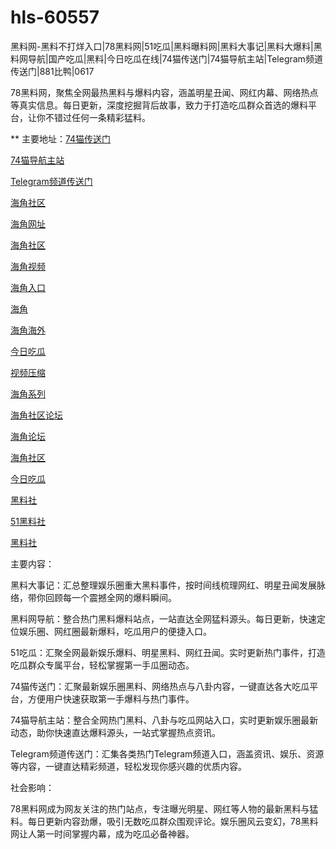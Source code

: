 # hls-60557
黑料网-黑料不打烊入口|78黑料网|51吃瓜|黑料曝料网|黑料大事记|黑料大爆料|黑料网导航|国产吃瓜|黑料|今日吃瓜在线|74猫传送门|74猫导航主站|Telegram频道传送门|881比鸭|0617

78黑料网，聚焦全网最热黑料与爆料内容，涵盖明星丑闻、网红内幕、网络热点等真实信息。每日更新，深度挖掘背后故事，致力于打造吃瓜群众首选的爆料平台，让你不错过任何一条精彩猛料。

** 主要地址：<a href="https://74mao.com/">74猫传送门</a>

<a href="https://74mao.com/">74猫导航主站</a>

<a href="https://74mao.com/">Telegram频道传送门</a>

<a href="https://hj-241.pages.dev/">海角社区</a>

<a href="https://hj-244.pages.dev/">海角网址</a>

<a href="https://hj-251.pages.dev/">海角社区</a>

<a href="https://hj-258.pages.dev/">海角视频</a>

<a href="https://hj-260.pages.dev/">海角入口</a>

<a href="https://hj-264.pages.dev/">海角</a>

<a href="https://hj-267.pages.dev/">海角海外</a>

<a href="https://hj-268.pages.dev/">今日吃瓜</a>

<a href="https://hj-279.pages.dev/">视频压缩</a>

<a href="https://hj-288.pages.dev/">海角系列</a>

<a href="https://hj-540.pages.dev/">海角社区论坛</a>

<a href="https://hj-554.pages.dev/">海角论坛</a>

<a href="https://hj-563.pages.dev/">海角社区</a>

<a href="https://hj-573.pages.dev/">今日吃瓜</a>

<a href="https://hls-15.pages.dev/">黑料社</a>

<a href="https://hls-17.pages.dev/">51黑料社</a>

<a href="https://hls-19.pages.dev/">黑料社</a>

主要内容：

黑料大事记：汇总整理娱乐圈重大黑料事件，按时间线梳理网红、明星丑闻发展脉络，带你回顾每一个震撼全网的爆料瞬间。

黑料网导航：整合热门黑料爆料站点，一站直达全网猛料源头。每日更新，快速定位娱乐圈、网红圈最新爆料，吃瓜用户的便捷入口。

51吃瓜：汇聚全网最新娱乐爆料、明星黑料、网红丑闻。实时更新热门事件，打造吃瓜群众专属平台，轻松掌握第一手瓜圈动态。

74猫传送门：汇聚最新娱乐圈黑料、网络热点与八卦内容，一键直达各大吃瓜平台，方便用户快速获取第一手爆料与热门事件。

74猫导航主站：整合全网热门黑料、八卦与吃瓜网站入口，实时更新娱乐圈最新动态，助你快速直达爆料源头，一站式掌握热点资讯。

Telegram频道传送门：汇集各类热门Telegram频道入口，涵盖资讯、娱乐、资源等内容，一键直达精彩频道，轻松发现你感兴趣的优质内容。

社会影响：

78黑料网成为网友关注的热门站点，专注曝光明星、网红等人物的最新黑料与猛料。每日更新内容劲爆，吸引无数吃瓜群众围观评论。娱乐圈风云变幻，78黑料网让人第一时间掌握内幕，成为吃瓜必备神器。
